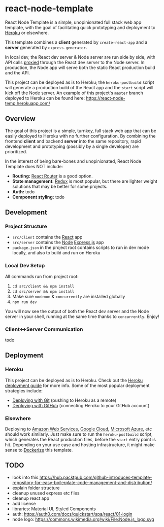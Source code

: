 # react-node-template

React Node Template is a simple, unopinionated full stack web app template, with the goal of facilitating quick prototyping and deployment to [Heroku](https://www.heroku.com/) or elsewhere.

This template combines a **client** generated by `create-react-app` and a **server** generated by `express-generator`.

In local dev, the React dev server & Node server are run side by side, with API calls [proxied](https://create-react-app.dev/docs/proxying-api-requests-in-development/) through the React dev server to the Node server. In production, the Node app will serve both the static React production build and the API.

This project can be deployed as is to Heroku; the `heroku-postbuild` script will generate a production build of the React app and the `start` script will kick off the Node server. An example of this project's `master` branch deployed to Heroku can be found here: https://react-node-temp.herokuapp.com/

## Overview

The goal of this project is a simple, turnkey, full stack web app that can be easily deployed to Heroku with no further configuration. By combining the frontend **client** and backend **server** into the same repository, rapid development and prototyping (possibly by a single developer) are prioritized.

In the interest of being bare-bones and unopinionated, React Node Template does NOT include:

- **Routing:** [React Router](https://github.com/ReactTraining/react-router) is a good option.
- **State management:** [Redux](https://github.com/reduxjs/redux) is most popular, but there are lighter weight solutions that may be better for some projects.
- **Auth:** todo
- **Component styling:** todo

## Development

### Project Structure

- `src/client` contains the [React](https://reactjs.org/) app
- `src/server` contains the [Node](https://nodejs.org/) [Express.js](https://expressjs.com/) app
- `package.json` in the project root contains scripts to run in dev mode locally, and also to build and run on Heroku

### Local Dev Setup

All commands run from project root:

1. `cd src/client && npm install`
2. `cd src/server && npm install`
3. Make sure `nodemon` & `concurrently` are installed globally
4. `npm run dev`

You will now see the output of both the React dev server and the Node server in your shell, running at the same time thanks to `concurrently`. Enjoy!

### Client<->Server Communication

todo

## Deployment

### Heroku

This project can be deployed as is to Heroku. Check out the [Heroku deployment guide](https://devcenter.heroku.com/categories/deployment) for more info. Some of the most popular deployment strategies include:

- [Deploying with Git](https://devcenter.heroku.com/articles/git) (pushing to Heroku as a remote)
- [Deploying with GitHub](https://devcenter.heroku.com/articles/github-integration) (connecting Heroku to your GitHub account)

### Elsewhere

Deploying to [Amazon Web Services](https://aws.amazon.com/getting-started/projects/deploy-nodejs-web-app/), [Google Cloud](https://cloud.google.com/nodejs), [Microsoft Azure](https://azure.microsoft.com/en-us/develop/nodejs/), etc should work similarly. Just make sure to run the `heroku-postbuild` script, which generates the React production files, before the `start` entry point is hit. Depending on your use case and hosting infrastructure, it might make sense to [Dockerize](https://nodejs.org/de/docs/guides/nodejs-docker-webapp/) this template.

## TODO

- look into this https://hub.packtpub.com/github-introduces-template-repository-for-easy-boilerplate-code-management-and-distribution/
- explain folder structure
- cleanup unused express etc files
- cleanup react app
- add license
- libraries: Material UI, Styled Components
- auth: https://auth0.com/docs/quickstart/spa/react/01-login
- node logo: https://commons.wikimedia.org/wiki/File:Node.js_logo.svg
